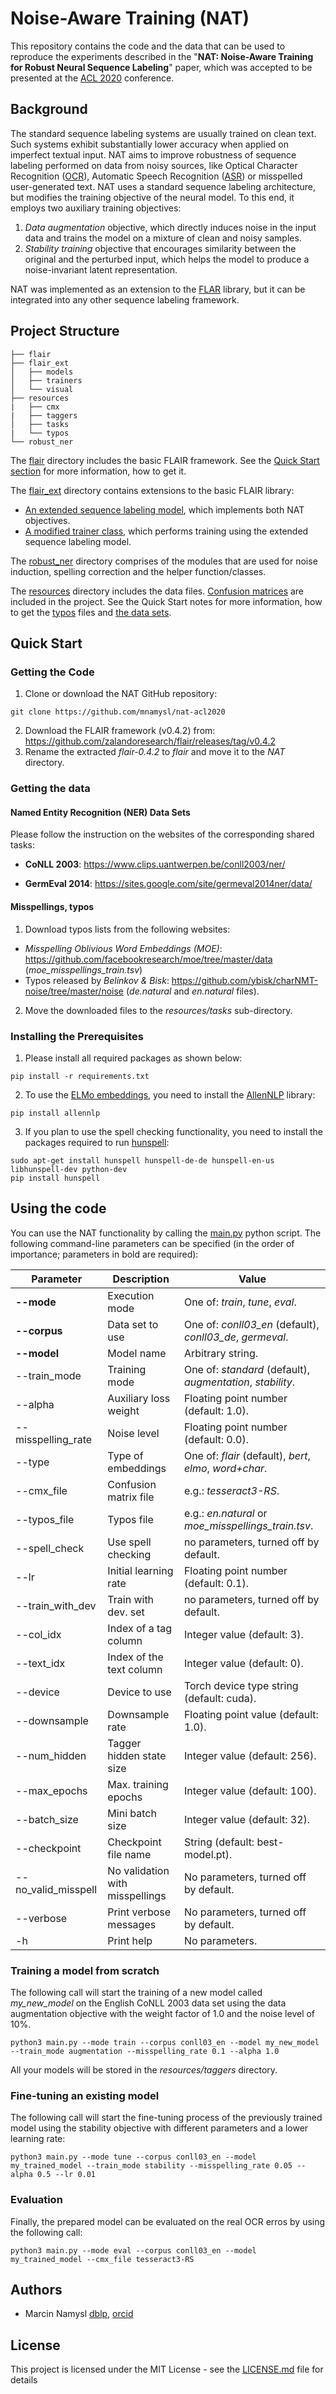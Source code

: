 # Noise-Aware Training (NAT)

This repository contains the code and the data that can be used to reproduce the experiments described in the "**NAT: Noise-Aware Training for Robust Neural Sequence Labeling**" paper, which was accepted to be presented at the [ACL 2020](https://acl2020.org/) conference. 

## Background

The standard sequence labeling systems are usually trained on clean text. Such systems exhibit substantially lower accuracy when applied on imperfect textual input. NAT aims to improve robustness of sequence labeling performed on data from noisy sources, like Optical Character Recognition ([OCR](https://en.wikipedia.org/wiki/Optical_character_recognition)), Automatic Speech Recognition ([ASR](https://en.wikipedia.org/wiki/Speech_recognition)) or misspelled user-generated text. NAT uses a standard sequence labeling architecture, but modifies the training objective of the neural model. To this end, it employs two auxiliary training objectives:

1. *Data augmentation* objective, which directly induces noise in the input data and trains the model on a mixture of clean and noisy samples.
2. *Stability training* objective that encourages similarity between the original and the perturbed input, which helps the model to produce a noise-invariant latent representation.

NAT was implemented as an extension to the [FLAR](https://github.com/zalandoresearch/flair) library, but it can be integrated into any other sequence labeling framework. 

## Project Structure

```
├── flair
├── flair_ext
│   ├── models
│   ├── trainers
│   └── visual
├── resources
|   ├── cmx
|   ├── taggers
│   ├── tasks
|   └── typos
└── robust_ner
```

The [flair](./flair) directory includes the basic FLAIR framework. See the [Quick Start section](README.md#getting-the-code) for more information, how to get it.

The [flair_ext](./flair_ext) directory contains extensions to the basic FLAIR library:
* [An extended sequence labeling model](./flair_ext/models/nat_sequence_tagger_model.py), which implements both NAT objectives.
* [A modified trainer class](./flair_ext/trainers/trainer.py), which performs training using the extended sequence labeling model. 

The [robust_ner](./robust_ner) directory comprises of the modules that are used for noise induction, spelling correction and the helper function/classes.

The [resources](./resources) directory includes the data files. [Confusion matrices](./resources/cmx) are included in the project. See the Quick Start notes for more information, how to get the [typos](README.md#misspellings-typos) files and [the data sets](README.md#named-entity-recognition-ner-data-sets).

## Quick Start

### Getting the Code

1. Clone or download the NAT GitHub repository:

```
git clone https://github.com/mnamysl/nat-acl2020
```

2. Download the FLAIR framework (v0.4.2) from: https://github.com/zalandoresearch/flair/releases/tag/v0.4.2
3. Rename the extracted *flair-0.4.2* to *flair* and move it to the *NAT* directory. 

### Getting the data

#### Named Entity Recognition (NER) Data Sets

Please follow the instruction on the websites of the corresponding shared tasks:

* **CoNLL 2003**: https://www.clips.uantwerpen.be/conll2003/ner/

* **GermEval 2014**: https://sites.google.com/site/germeval2014ner/data/

#### Misspellings, typos

1. Download typos lists from the following websites:
* *Misspelling Oblivious Word Embeddings (MOE)*: https://github.com/facebookresearch/moe/tree/master/data (*moe_misspellings_train.tsv*)
* Typos released by *Belinkov & Bisk*: https://github.com/ybisk/charNMT-noise/tree/master/noise (*de.natural* and *en.natural* files).
2. Move the downloaded files to the *resources/tasks* sub-directory.

### Installing the Prerequisites

1. Please install all required packages as shown below:
```
pip install -r requirements.txt
```

2. To use the [ELMo embeddings](https://allennlp.org/elmo), you need to install the [AllenNLP](https://github.com/allenai/allennlp) library:
```
pip install allennlp
```

3. If you plan to use the spell checking functionality, you need to install the packages required to run [hunspell](http://hunspell.github.io/):
```
sudo apt-get install hunspell hunspell-de-de hunspell-en-us libhunspell-dev python-dev
pip install hunspell
```

## Using the code

You can use the NAT functionality by calling the [main.py](./main.py) python script. The following command-line parameters can be specified (in the order of importance; parameters in bold are required):

| Parameter           | Description              | Value                                                      |
| ------------------- | ------------------------ | ---------------------------------------------------------- |
| **--mode**          | Execution mode           | One of: *train*, *tune*, *eval*.                           |
| **--corpus**        | Data set to use          | One of: *conll03_en* (default), *conll03_de*, *germeval*.  |
| **--model**         | Model name               | Arbitrary string.                                          |
| --train_mode        | Training mode            | One of: *standard* (default), *augmentation*, *stability*. |
| --alpha             | Auxiliary loss weight    | Floating point number (default: 1.0).                      |
| --misspelling_rate  | Noise level              | Floating point number (default: 0.0).                      |
| --type              | Type of embeddings       | One of: *flair* (default), *bert*, *elmo*, *word+char*.    |
| --cmx_file          | Confusion matrix file    | e.g.: *tesseract3-RS*.                                     |
| --typos_file        | Typos file               | e.g.: *en.natural* or *moe_misspellings_train.tsv*.        |
| --spell_check       | Use spell checking       | no parameters, turned off by default.                      |
| --lr                | Initial learning rate    | Floating point number (default: 0.1).                      |
| --train_with_dev    | Train with dev. set      | no parameters, turned off by default.                      |
| --col_idx           | Index of a tag column    | Integer value (default: 3).                                |
| --text_idx          | Index of the text column | Integer value (default: 0).                                |
| --device            | Device to use            | Torch device type string (default: cuda).                  |
| --downsample        | Downsample rate          | Floating point value (default: 1.0).                       |
| --num_hidden        | Tagger hidden state size | Integer value (default: 256).                              |
| --max_epochs        | Max. training epochs     | Integer value (default: 100).                              |
| --batch_size        | Mini batch size          | Integer value (default: 32).                               |
| --checkpoint        | Checkpoint file name     | String (default: best-model.pt).                           |
| --no_valid_misspell | No validation with misspellings | No parameters, turned off by default.               |
| --verbose           | Print verbose messages   | No parameters, turned off by default.                      |
| -h                  | Print help               | No parameters.                                             |

### Training a model from scratch

The following call will start the training of a new model called *my_new_model* on the English CoNLL 2003 data set using the data augmentation objective with the weight factor of 1.0 and the noise level of 10%.
```
python3 main.py --mode train --corpus conll03_en --model my_new_model --train_mode augmentation --misspelling_rate 0.1 --alpha 1.0
```

All your models will be stored in the *resources/taggers* directory.

### Fine-tuning an existing model

The following call will start the fine-tuning process of the previously trained model using the stability objective with different parameters and a lower learning rate:
```
python3 main.py --mode tune --corpus conll03_en --model my_trained_model --train_mode stability --misspelling_rate 0.05 --alpha 0.5 --lr 0.01
```

### Evaluation

Finally, the prepared model can be evaluated on the real OCR erros by using the following call:

```
python3 main.py --mode eval --corpus conll03_en --model my_trained_model --cmx_file tesseract3-RS
```

## Authors

* Marcin Namysl [dblp](https://dblp.uni-trier.de/pers/hd/n/Namysl:Marcin), [orcid](https://orcid.org/0000-0001-7066-1726)

## License

This project is licensed under the MIT License - see the [LICENSE.md](LICENSE.md) file for details
